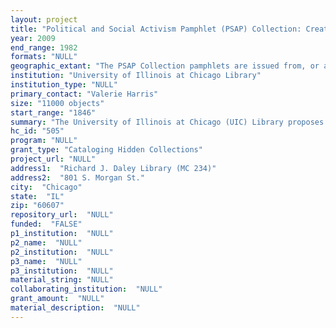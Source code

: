 ```yaml
--- 
layout: project 
title: "Political and Social Activism Pamphlet (PSAP) Collection: Creating Multiple-point Access through Archival Description and Cataloging"
year: 2009
end_range: 1982
formats: "NULL"
geographic_extant: "The PSAP Collection pamphlets are issued from, or are about, the U.S., Latin America, Europe, the former Soviet Union, Asia, Africa and Antarctica"
institution: "University of Illinois at Chicago Library"
institution_type: "NULL"
primary_contact: "Valerie Harris"
size: "11000 objects"
start_range: "1846"
summary: "The University of Illinois at Chicago (UIC) Library proposes a 2-year project to catalog the Political and Social Activism Pamphlet (PSAP) Collection. In the late 1960s, at a time when many libraries considered pamphlets to be expendable, the UIC Special Collections Department began soliciting donations and purchasing pamphlets with a goal of creating a comprehensive, permanent research collection focused on political and social activism. The PSAP Collection enhanced and supplemented the department's collecting strengths in social service and social issues (anchored by Jane Addams' Hull-House records). The PSAP Collection consists of approximately 11,000 titles originating from diverse publishers and agencies. This rich primary source research collection documents social, economic and political issues and events from the 1840s to the 1980s. Publications are primarily from the United States, Great Britain and the Soviet Union, and Asia, Europe and Latin America are represented as well. Pamphlets are a vehicle for special interests and the PSAP Collection represents a range of people, and political and cultural philosophies, from American Indians to youth organizations and what's in-between, such as civil rights, labor and unionism, peace and war, and women's issues. Individually, the pamphlets document important historical events and issues; as a whole they offer an overview of the political, social and economic temper of their times."
hc_id: "505"
program: "NULL"
grant_type: "Cataloging Hidden Collections"
project_url: "NULL"
address1:  "Richard J. Daley Library (MC 234)"
address2:  "801 S. Morgan St."
city:  "Chicago"
state:  "IL"
zip: "60607"
repository_url:  "NULL"
funded:  "FALSE"
p1_institution:  "NULL"
p2_name:  "NULL"
p2_institution:  "NULL"
p3_name:  "NULL"
p3_institution:  "NULL"
material_string: "NULL"
collaborating_institution:  "NULL"
grant_amount:  "NULL"
material_description:  "NULL"
---
```

